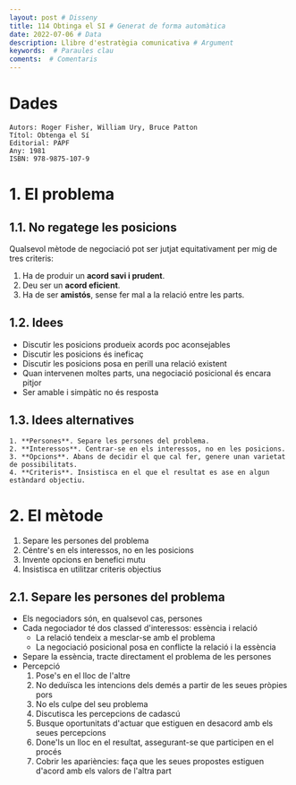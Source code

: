 ```yaml
---
layout: post # Disseny
title: 114 Obtinga el SI # Generat de forma automàtica
date: 2022-07-06 # Data
description: Llibre d'estratègia comunicativa # Argument
keywords:  # Paraules clau
coments:  # Comentaris
---
```


# Dades

    Autors: Roger Fisher, William Ury, Bruce Patton
    Títol: Obtenga el Sí
    Editorial: PAPF
    Any: 1981
    ISBN: 978-9875-107-9

# 1. El problema

## 1.1. No regatege les posicions

Qualsevol mètode de negociació pot ser jutjat equitativament per mig de tres criteris:

1. Ha de produir un **acord savi i prudent**.
2. Deu ser un **acord eficient**.
3. Ha de ser **amistós**, sense fer mal a la relació entre les parts.

## 1.2. Idees

- Discutir les posicions produeix acords poc aconsejables
- Discutir les posicions és ineficaç
- Discutir les posicions posa en perill una relació existent
- Quan intervenen moltes parts, una negociació posicional és encara pitjor
- Ser amable i simpàtic no és resposta

## 1.3. Idees alternatives

    1. **Persones**. Separe les persones del problema.
    2. **Interessos**. Centrar-se en els interessos, no en les posicions.
    3. **Opcions**. Abans de decidir el que cal fer, genere unan varietat de possibilitats.
    4. **Criteris**. Insistisca en el que el resultat es ase en algun estàndard objectiu.

# 2. El mètode

1. Separe les persones del problema
2. Céntre's en els interessos, no en les posicions
3. Invente opcions en benefici mutu
4. Insistisca en utilitzar criteris objectius

## 2.1. Separe les persones del problema

- Els negociadors són, en qualsevol cas, persones
- Cada negociador té dos classed d'interessos: essència i relació
  - La relació tendeix a mesclar-se amb el problema
  - La negociació posicional posa en conflicte la relació i la essència
- Separe la essència, tracte directament el problema de les persones
- Percepció
  1. Pose's en el lloc de l'altre
  2. No deduïsca les intencions dels demés a partir de les seues pròpies pors
  3. No els culpe del seu problema
  4. Discutisca les percepcions de cadascú
  5. Busque oportunitats d'actuar que estiguen en desacord amb els seues percepcions
  6. Done'ls un lloc en el resultat, assegurant-se que participen en el procés
  7. Cobrir les apariències: faça que les seues propostes estiguen d'acord amb els valors de l'altra part

